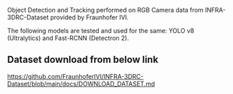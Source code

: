 Object Detection and Tracking performed on RGB Camera data from INFRA-3DRC-Dataset provided by Fraunhofer IVI. 

The following models are tested and used for the same: YOLO v8 (Ultralytics) and Fast-RCNN (Detectron 2). 

## Dataset download from below link

https://github.com/FraunhoferIVI/INFRA-3DRC-Dataset/blob/main/docs/DOWNLOAD_DATASET.md

